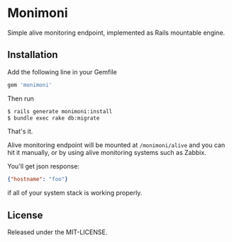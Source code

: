 Monimoni
====

Simple alive monitoring endpoint, implemented as Rails mountable engine.

Installation
---

Add the following line in your Gemfile

```ruby
gem 'monimoni'
```

Then run

```bash
$ rails generate monimoni:install
$ bundle exec rake db:migrate
```

That's it.

Alive monitoring endpoint will be mounted at `/monimoni/alive` and you can hit it manually, or by using alive monitoring systems such as Zabbix.

You'll get json response:

```json
{"hostname": "foo"}
```

if all of your system stack is working properly.

License
---

Released under the MIT-LICENSE.

